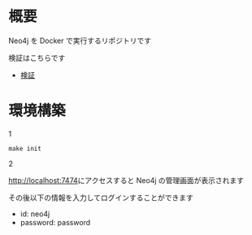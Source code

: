 # 概要

Neo4j を Docker で実行するリポジトリです

検証はこちらです

- [検証](https://github.com/campbel2525/neo4j/tree/main/docs/0_%E6%A4%9C%E8%A8%BC)

# 環境構築

1

```
make init
```

2

[http://localhost:7474](http://localhost:7474)にアクセスすると Neo4j の管理画面が表示されます

その後以下の情報を入力してログインすることができます

- id: neo4j
- password: password
